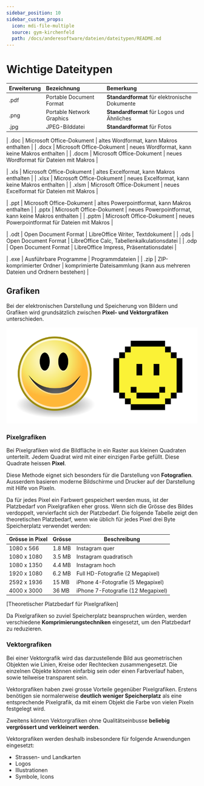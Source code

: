```yaml
---
sidebar_position: 10
sidebar_custom_props:
  icon: mdi-file-multiple
  source: gym-kirchenfeld
  path: /docs/anderesoftware/dateien/dateitypen/README.md
---
```


# Wichtige Dateitypen



| Erweiterung                                                      | Bezeichnung               | Bemerkung                                      |
| :--------------------------------------------------------------- | :------------------------ | :--------------------------------------------- |
| <Icon icon="mdi-file-pdf" size="2.6rem" color="#FF3500"/> .pdf   | Portable Document Format  | **Standardformat** für elektronische Dokumente |
| <Icon icon="mdi-file-image" size="2.6rem" color="#3348b5"/> .png | Portable Network Graphics | **Standardformat** für Logos und Ähnliches     |
| <Icon icon="mdi-file-image" size="2.6rem" color="#3348b5"/> .jpg | JPEG-Bilddatei            | **Standardformat** für Fotos                   |

| <Icon icon="mdi-file-word" size="2.6rem" color="#00a2ed"/> .doc | Microsoft Office-Dokument         | altes Wordformat, kann Makros enthalten          |
| <Icon icon="mdi-file-word" size="2.6rem" color="#00a2ed"/> .docx | Microsoft Office-Dokument         | neues Wordformat, kann keine Makros enthalten |
| <Icon icon="mdi-file-word" size="2.6rem" color="#00a2ed"/> .docm | Microsoft Office-Dokument         | neues Wordformat für Dateien mit Makros |

| <Icon icon="mdi-file-excel" size="2.6rem" color="#7FBA00"/> .xls | Microsoft Office-Dokument         | altes Excelformat, kann Makros enthalten          |
| <Icon icon="mdi-file-excel" size="2.6rem" color="#7FBA00"/> .xlsx | Microsoft Office-Dokument         | neues Excelformat, kann keine Makros enthalten |
| <Icon icon="mdi-file-excel" size="2.6rem" color="#7FBA00"/> .xlsm | Microsoft Office-Dokument         | neues Excelformat für Dateien mit Makros |

| <Icon icon="mdi-file-powerpoint" size="2.6rem" color="#F25022"/> .ppt | Microsoft Office-Dokument         | altes Powerpointformat, kann Makros enthalten          |
| <Icon icon="mdi-file-powerpoint" size="2.6rem" color="#F25022"/> .pptx | Microsoft Office-Dokument         | neues Powerpointformat, kann keine Makros enthalten |
| <Icon icon="mdi-file-powerpoint" size="2.6rem" color="#F25022"/> .pptm | Microsoft Office-Dokument         | neues Powerpointformat für Dateien mit Makros |

| <Icon icon="mdi-file-document" size="2.6rem" color="#0369A3"/> .odt | Open Document Format              | LibreOffice Writer, Textdokument |
| <Icon icon="mdi-file-chart" size="2.6rem" color="#18A303"/> .ods | Open Document Format              | LibreOffice Calc, Tabellenkalkulationsdatei |
| <Icon icon="mdi-file-eye" size="2.6rem" color="#A33E03"/> .odp | Open Document Format              | LibreOffice Impress, Präsentationsdatei |

| <Icon icon="mdi-file-alert" size="2.6rem" color="#666"/> .exe | Ausführbare Programme             | Programmdateien |
| <Icon icon="mdi-folder-zip" size="2.6rem" color="#F8D775"/> .zip | ZIP-komprimierter Ordner          | komprimierte Dateisammlung (kann aus mehreren Dateien und Ordnern bestehen) |



## Grafiken

Bei der elektronischen Darstellung und Speicherung von Bildern und Grafiken wird grundsätzlich zwischen **Pixel- und Vektorgrafiken** unterschieden.

![Smiley als Vektor- und Pixelgrafik](./smiley-pixel-vektor.png)

### Pixelgrafiken

Bei Pixelgrafiken wird die Bildfläche in ein Raster aus kleinen Quadraten unterteilt. Jedem Quadrat wird mit einer einzigen Farbe gefüllt. Diese Quadrate heissen **Pixel**.

Diese Methode eignet sich besonders für die Darstellung von **Fotografien**. Ausserdem basieren moderne Bildschirme und Drucker auf der Darstellung mit Hilfe von Pixeln.

Da für jedes Pixel ein Farbwert gespeichert werden muss, ist der Platzbedarf von Pixelgrafiken eher gross. Wenn sich die Grösse des Bildes verdoppelt, vervierfacht sich der Platzbedarf. Die folgende Tabelle zeigt den theoretischen Platzbedarf, wenn wie üblich für jedes Pixel drei Byte Speicherplatz verwendet werden:

| Grösse in Pixel | Grösse | Beschreibung                       |
| --------------- | ------ | ---------------------------------- |
| 1080 x 566      | 1.8 MB | Instagram quer                     |
| 1080 x 1080     | 3.5 MB | Instagram quadratisch              |
| 1080 x 1350     | 4.4 MB | Instagram hoch                     |
| 1920 x 1080     | 6.2 MB | Full HD-Fotografie (2 Megapixel)   |
| 2592 x 1936     | 15 MB  | iPhone 4-Fotografie (5 Megapixel)  |
| 4000 x 3000     | 36 MB  | iPhone 7-Fotografie (12 Megapixel) |
[Theoretischer Platzbedarf für Pixelgrafiken]

Da Pixelgrafiken so zuviel Speicherplatz beanspruchen würden, werden verschiedene **Komprimierungstechniken** eingesetzt, um den Platzbedarf zu reduzieren.

### Vektorgrafiken

Bei einer Vektorgrafik wird das darzustellende Bild aus geometrischen Objekten wie Linien, Kreise oder Rechtecken zusammengesetzt. Die einzelnen Objekte können einfarbig sein oder einen Farbverlauf haben, sowie teilweise transparent sein.

Vektorgrafiken haben zwei grosse Vorteile gegenüber Pixelgrafiken. Erstens benötigen sie normalerweise **deutlich weniger Speicherplatz** als eine entsprechende Pixelgrafik, da mit einem Objekt die Farbe von vielen Pixeln festgelegt wird.

Zweitens können Vektorgrafiken ohne Qualitätseinbusse **beliebig vergrössert und verkleinert werden**.

Vektorgrafiken werden deshalb insbesondere für folgende Anwendungen eingesetzt:

* Strassen- und Landkarten
* Logos
* Illustrationen
* Symbole, Icons
